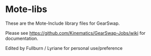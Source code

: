 Mote-libs
=========

These are the Mote-Include library files for GearSwap.

Please see https://github.com/Kinematics/GearSwap-Jobs/wiki for documentation.

Edited by Fullburn / Lyriane for personal use/preference
